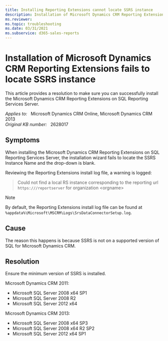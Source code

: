 ```yaml
---
title: Installing Reporting Extensions cannot locate SSRS instance
description: Installation of Microsoft Dynamics CRM Reporting Extensions fails to locate SSRS instance Name and the drop-down is blank. Provides a resolution.
ms.reviewer: 
ms.topic: troubleshooting
ms.date: 03/31/2021
ms.subservice: d365-sales-reports
---
```

# Installation of Microsoft Dynamics CRM Reporting Extensions fails to locate SSRS instance

This article provides a resolution to make sure you can successfully install the Microsoft Dynamics CRM Reporting Extensions on SQL Reporting Services Server.

_Applies to:_ &nbsp; Microsoft Dynamics CRM Online, Microsoft Dynamics CRM 2013  
_Original KB number:_ &nbsp; 2628017

## Symptoms

When installing the Microsoft Dynamics CRM Reporting Extensions on SQL Reporting Services Server, the installation wizard fails to locate the SSRS Instance Name and the drop-down is blank.

Reviewing the Reporting Extensions install log file, a warning is logged:

> Could not find a local RS instance corresponding to the reporting url `https:///reportserver` for organization \<orgname>

> [!NOTE]
> By default, the Reporting Extensions install log file can be found at `%appdata%\Microsoft\MSCRM\Logs\SrsDataConnectorSetup.log`.

## Cause

The reason this happens is because SSRS is not on a supported version of SQL for Microsoft Dynamics CRM.

## Resolution

Ensure the minimum version of SSRS is installed.

Microsoft Dynamics CRM 2011:

- Microsoft SQL Server 2008 x64 SP1
- Microsoft SQL Server 2008 R2
- Microsoft SQL Server 2012 x64

Microsoft Dynamics CRM 2013:

- Microsoft SQL Server 2008 x64 SP3
- Microsoft SQL Server 2008 x64 R2 SP2
- Microsoft SQL Server 2012 x64 SP1
